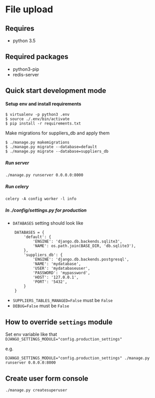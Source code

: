 File upload
===========

Requires
--------
* python 3.5

Required packages
-----------------
* python3-pip
* redis-server

Quick start development mode
----------------------------
#### Setup env and install requirements
    $ virtualenv -p python3 .env
    $ source ./.env/bin/activate
    $ pip install -r requirements.txt

Make migrations for suppliers_db and apply them

    $ ./manage.py makemigrations
    $ ./manage.py migrate --database=default
    $ ./manage.py migrate --database=suppliers_db

##### Run server
    ./manage.py runserver 0.0.0.0:8000

##### Run celery
    celery -A config worker -l info

##### In ./config/settings.py for production
* `DATABASES` setting should look like

```
    DATABASES = {
        'default': {
            'ENGINE': 'django.db.backends.sqlite3',
            'NAME': os.path.join(BASE_DIR, 'db.sqlite3'),
        },
        'suppliers_db': {
            'ENGINE': 'django.db.backends.postgresql',
            'NAME': 'mydatabase',
            'USER': 'mydatabaseuser',
            'PASSWORD': 'mypassword',
            'HOST': '127.0.0.1',
            'PORT': '5432',
        }
    }
```


* `SUPPLIERS_TABLES_MANAGED=False` must be `False`
* `DEBUG=False` must be `False`

How to override `settings` module
---------------------------------
Set env variable like that `DJANGO_SETTINGS_MODULE="config.production_settings"`

e.g.

    DJANGO_SETTINGS_MODULE="config.production_settings" ./manage.py runserver 0.0.0.0:8000

Create user form console
------------------------
    
    ./manage.py createsuperuser
